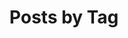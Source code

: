 ---
title: "Posts by Tag"
permalink: /tags/
layout: tags
author_profile: true
description: Blog Post Tags for SeanWhitesell.com
---